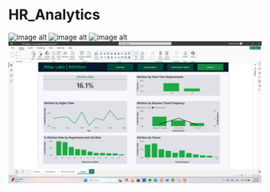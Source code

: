 # HR_Analytics


![image alt]()
![image alt]()
![image alt]()
![image alt](https://github.com/asaad2k/HR_Analytics/blob/main/HR%20Analytics%20DashBoards/Attrition.png?raw=true)
